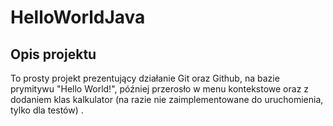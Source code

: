 # HelloWorldJava

## Opis projektu
To prosty projekt prezentujący działanie Git oraz Github, na bazie prymitywu "Hello World!", później przerosło w menu kontekstowe oraz z dodaniem klas kalkulator (na razie nie zaimplementowane do uruchomienia, tylko dla testów) .

